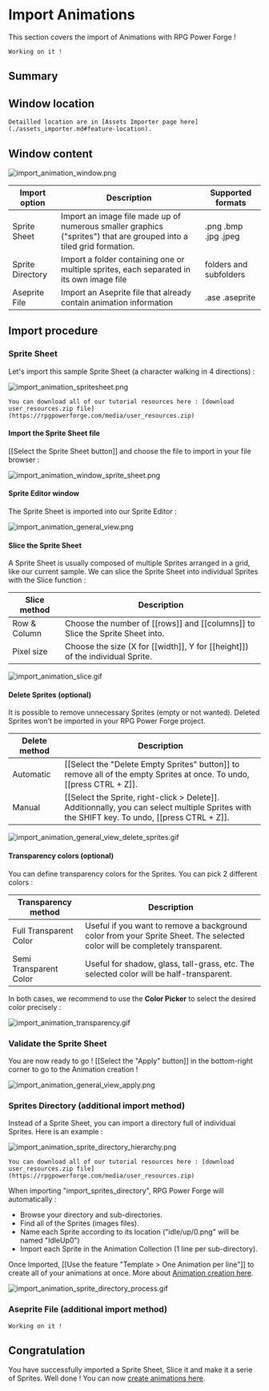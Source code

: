 # Import Animations

This section covers the import of Animations with RPG Power Forge !

```admonish warning title="🛠️"
Working on it !
```

## Summary

## Window location

```admonish example title="Window location"
Detailled location are in [Assets Importer page here](./assets_importer.md#feature-location).
```

## Window content
![import_animation_window.png](../../../../../../media/user_manual/assets_management/import_animation/import_animation_window.png)

Import option|Description|Supported formats
--------|--------|--------
Sprite Sheet|Import an image file made up of numerous smaller graphics ("sprites") that are grouped into a tiled grid formation.|.png .bmp .jpg .jpeg
Sprite Directory|Import a folder containing one or multiple sprites, each separated in its own image file|folders and subfolders
Aseprite File| Import an Aseprite file that already contain animation information|.ase .aseprite

## Import procedure

### Sprite Sheet

Let's import this sample Sprite Sheet (a character walking in 4 directions) :

![import_animation_spritesheet.png](../../../../../../media/user_resources/import_animation_spritesheet.png)

```admonish tip title="User manual resources"
You can download all of our tutorial resources here : [download user_resources.zip file](https://rpgpowerforge.com/media/user_resources.zip)
```

#### Import the Sprite Sheet file
[[Select the Sprite Sheet button]] and choose the file to import in your file browser :

![import_animation_window_sprite_sheet.png](../../../../../../media/user_manual/assets_management/import_animation/import_animation_window_sprite_sheet.png)

#### Sprite Editor window
The Sprite Sheet is imported into our Sprite Editor :

![import_animation_general_view.png](../../../../../../media/user_manual/assets_management/import_animation/import_animation_general_view.png)


#### Slice the Sprite Sheet
A Sprite Sheet is usually composed of multiple Sprites arranged in a grid, like our current sample. We can slice the Sprite Sheet into individual Sprites with the Slice function :

Slice method|Description
--------|--------
Row & Column|Choose the number of [[rows]] and [[columns]] to Slice the Sprite Sheet into.
Pixel size|Choose the size (X for [[width]], Y for [[height]]) of the individual Sprite.

![import_animation_slice.gif](../../../../../../media/user_manual/assets_management/import_animation/import_animation_slice.gif)

#### Delete Sprites (optional)

It is possible to remove unnecessary Sprites (empty or not wanted). Deleted Sprites won't be imported in your RPG Power Forge project.

Delete method|Description
--------|--------
Automatic|[[Select the "Delete Empty Sprites" button]] to remove all of the empty Sprites at once. To undo, [[press CTRL + Z]].
Manual|[[Select the Sprite, right-click > Delete]]. Additionnally, you can select multiple Sprites with the SHIFT key. To undo, [[press CTRL + Z]].

![import_animation_general_view_delete_sprites.gif](../../../../../../media/user_manual/assets_management/import_animation/import_animation_general_view_delete_sprites.gif)

#### Transparency colors (optional)

You can define transparency colors for the Sprites. You can pick 2 different colors :

Transparency method|Description
--------|--------
Full Transparent Color| Useful if you want to remove a background color from your Sprite Sheet. The selected color will be completely transparent.
Semi Transparent Color| Useful for shadow, glass, tall-grass, etc. The selected color will be half-transparent.

In both cases, we recommend to use the **Color Picker** to select the desired color precisely :

![import_animation_transparency.gif](../../../../../../media/user_manual/assets_management/import_animation/import_animation_transparency.gif)


### Validate the Sprite Sheet

You are now ready to go ! [[Select the "Apply" button]] in the bottom-right corner to go to the Animation creation !

![import_animation_general_view_apply.png](../../../../../../media/user_manual/assets_management/import_animation/import_animation_general_view_apply.png)


### Sprites Directory (additional import method)

Instead of a Sprite Sheet, you can import a directory full of individual Sprites. Here is an example :

![import_animation_sprite_directory_hierarchy.png](../../../../../../media/user_manual/assets_management/import_animation/import_animation_sprite_directory_hierarchy.png)

```admonish tip title="User manual resources"
You can download all of our tutorial resources here : [download user_resources.zip file](https://rpgpowerforge.com/media/user_resources.zip)
```

When importing "import_sprites_directory", RPG Power Forge will automatically :
* Browse your directory and sub-directories.
* Find all of the Sprites (images files).
* Name each Sprite according to its location ("idle/up/0.png" will be named "IdleUp0")
* Import each Sprite in the Animation Collection (1 line per sub-directory).

Once Imported, [[Use the feature "Template > One Animation per line"]] to create all of your animations at once. More about [Animation creation here](./../collections/create_animations.md).

![import_animation_sprite_directory_process.gif](../../../../../../media/user_manual/assets_management/import_animation/import_animation_sprite_directory_process.gif)


### Aseprite File (additional import method)

```admonish warning title="🛠️"
Working on it !
```


## Congratulation

You have successfully imported a Sprite Sheet, Slice it and make it a serie of Sprites. Well done ! You can now [create animations here](./../collections/create_animations.md).